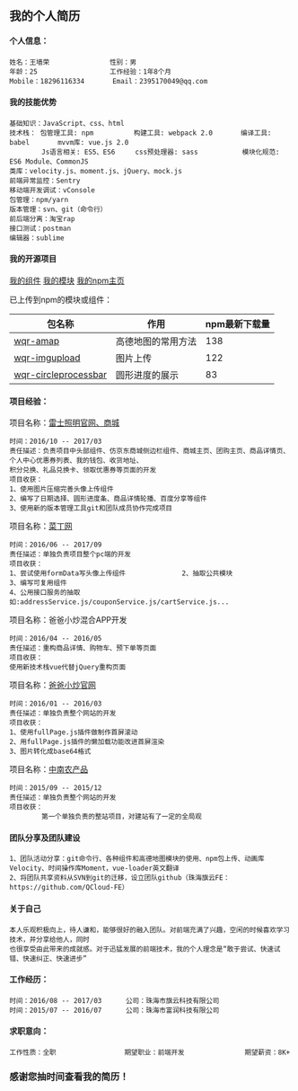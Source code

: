 ## 我的个人简历
#### 个人信息：
```
姓名：王墙荣               性别：男         
年龄：25                  工作经验：1年8个月
Mobile：18296116334       Email：2395170049@qq.com
```
#### 我的技能优势
```
基础知识：JavaScript、css、html
技术栈： 包管理工具: npm          构建工具: webpack 2.0       编译工具: babel       mvvm库: vue.js 2.0
        Js语言相关: ES5、ES6     css预处理器: sass           模块化规范: ES6 Module、CommonJS
类库：velocity.js、moment.js、jQuery、mock.js
前端异常监控：Sentry
移动端开发调试：vConsole
包管理：npm/yarn
版本管理：svn、git（命令行）
前后端分离：淘宝rap 
接口测试：postman
编辑器：sublime
```
#### 我的开源项目
[我的组件](https://github.com/WangQiangrong/components)                [我的模块](https://github.com/WangQiangrong/wqr-amap)                [我的npm主页](https://www.npmjs.com/~575201314)

已上传到npm的模块或组件：

包名称|作用|npm最新下载量
---|---|---
[wqr-amap](https://www.npmjs.com/package/wqr-amap)|高德地图的常用方法|138
[wqr-imgupload](https://www.npmjs.com/package/wqr-imgupload)|图片上传|122
[wqr-circleprocessbar](https://www.npmjs.com/package/wqr-circleprocessbar)|圆形进度的展示|83

#### 项目经验：
项目名称：[雷士照明官网、商城](http://www.nvc-lighting.com.cn/)
```
时间：2016/10 -- 2017/03
责任描述：负责项目中头部组件、仿京东商城侧边栏组件、商城主页、团购主页、商品详情页、个人中心优惠券列表、我的钱包、收货地址、
积分兑换、礼品兑换卡、领取优惠券等页面的开发
项目收获：
1、使用图片压缩完善头像上传组件
2、编写了日期选择、圆形进度条、商品详情轮播、百度分享等组件
3、使用新的版本管理工具git和团队成员协作完成项目
```
项目名称：[菜丁网](http://www.greencd.cn/)
```
时间：2016/06 -- 2017/09
责任描述：单独负责项目整个pc端的开发
项目收获：
1、尝试使用formData写头像上传组件              2、抽取公共模块                3、编写可复用组件
4、公用接口服务的抽取如:addressService.js/couponService.js/cartService.js...
```
项目名称：爸爸小炒混合APP开发
```
时间：2016/04 -- 2016/05
责任描述：重构商品详情、购物车、预下单等页面
项目收获：
使用新技术栈vue代替jQuery重构页面
```
项目名称：[爸爸小炒官网](http://www.dadcooker.com/)
```
时间：2016/01 -- 2016/03
责任描述：单独负责整个网站的开发
项目收获：
1、使用fullPage.js插件做制作首屏滚动
2、用fullPage.js插件的懒加载功能改进首屏渲染
3、图片转化成base64格式
```
项目名称：[中南农产品](http://www.southmkt.com)
```
时间：2015/09 -- 2015/12
责任描述：单独负责整个网站的开发
项目收获：
        第一个单独负责的整站项目，对建站有了一定的全局观
```
#### 团队分享及团队建设
```
1、团队活动分享：git命令行、各种组件和高德地图模块的使用、npm包上传、动画库Velocity、时间操作库Moment，vue-loader英文翻译
2、将团队共享资料从SVN到git的迁移，设立团队github（珠海旗云FE：https://github.com/QCloud-FE）
```
#### 关于自己
```
本人乐观积极向上，待人谦和，能够很好的融入团队。对前端充满了兴趣，空闲的时候喜欢学习技术，并分享给他人，同时
也很享受由此带来的成就感。对于迅猛发展的前端技术，我的个人理念是“敢于尝试、快速试错、快速纠正、快速进步”
```
#### 工作经历：
```
时间：2016/08 -- 2017/03      公司：珠海市旗云科技有限公司
时间：2015/07 -- 2016/07      公司：珠海市富润科技有限公司
```
#### 求职意向：
```
工作性质：全职                 期望职业：前端开发               期望薪资：8K+
```
### 感谢您抽时间查看我的简历！
